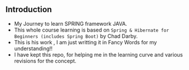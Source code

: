 ## Introduction
- My Journey to learn SPRING framework JAVA. 
- This whole course learning is based on `Spring & Hibernate for Beginners (includes Spring Boot)` by Chad Darby. 
- This is his work , I am just writting it in Fancy Words for my understanding!!
- I have kept this repo, for helping me in the learning curve and various revisions for the concept.  
